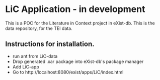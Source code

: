 # LiC Application - in development
This is a POC for the Literature in Context project in eXist-db. This is the data repository, for the TEI data.

## Instructions for installation. 
- run ant from LiC-data
- Drop generated .xar package into eXist-db's package manager
- Add LiC-app
- Go to http://localhost:8080/exist/apps/LiC/index.html

  
